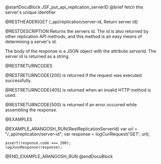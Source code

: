 
@startDocuBlock JSF_put_api_replication_serverID
@brief fetch this server's unique identifier

@RESTHEADER{GET /_api/replication/server-id, Return server id}

@RESTDESCRIPTION
Returns the servers id. The id is also returned by other replication API
methods, and this method is an easy means of determining a server's id.

The body of the response is a JSON object with the attribute *serverId*. The
server id is returned as a string.

@RESTRETURNCODES

@RESTRETURNCODE{200}
is returned if the request was executed successfully.

@RESTRETURNCODE{405}
is returned when an invalid HTTP method is used.

@RESTRETURNCODE{500}
is returned if an error occurred while assembling the response.

@EXAMPLES

@EXAMPLE_ARANGOSH_RUN{RestReplicationServerId}
    var url = "/_api/replication/server-id";
    var response = logCurlRequest('GET', url);

    assert(response.code === 200);
    logJsonResponse(response);
@END_EXAMPLE_ARANGOSH_RUN
@endDocuBlock

